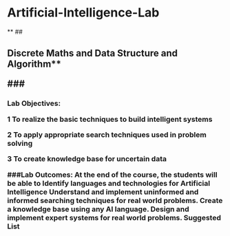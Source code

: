 # <H1> Artificial-Intelligence-Lab
** ## <H2> Discrete Maths and Data Structure and Algorithm**


###<H3>Lab Objectives:

1
To realize the basic techniques to build intelligent systems

2
To apply appropriate search techniques used in problem solving

3
To create knowledge base for uncertain data

###Lab Outcomes: At the end of the course, the students will be able to 
Identify languages and technologies for Artificial Intelligence 
Understand and implement uninformed and informed searching techniques for real world problems. 
Create a knowledge base using any AI language. 
Design and implement expert systems for real world problems.
Suggested List
